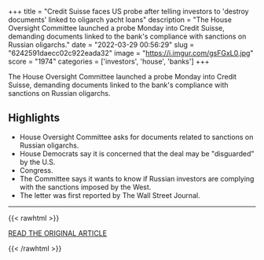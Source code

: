 +++
title = "Credit Suisse faces US probe after telling investors to 'destroy documents' linked to oligarch yacht loans"
description = "The House Oversight Committee launched a probe Monday into Credit Suisse, demanding documents linked to the bank's compliance with sanctions on Russian oligarchs."
date = "2022-03-29 00:56:29"
slug = "6242591daecc02c922eada32"
image = "https://i.imgur.com/gsFGxL0.jpg"
score = "1974"
categories = ['investors', 'house', 'banks']
+++

The House Oversight Committee launched a probe Monday into Credit Suisse, demanding documents linked to the bank's compliance with sanctions on Russian oligarchs.

## Highlights

- House Oversight Committee asks for documents related to sanctions on Russian oligarchs.
- House Democrats say it is concerned that the deal may be "disguarded" by the U.S.
- Congress.
- The Committee says it wants to know if Russian investors are complying with the sanctions imposed by the West.
- The letter was first reported by The Wall Street Journal.

---

{{< rawhtml >}}
  <p class="article-category">
    <a target="_blank" href="https://www.cnn.com/2022/03/28/business/credit-suisse-oligarch-probe/index.html">READ THE ORIGINAL ARTICLE</a>
  </p>
{{< /rawhtml >}}
